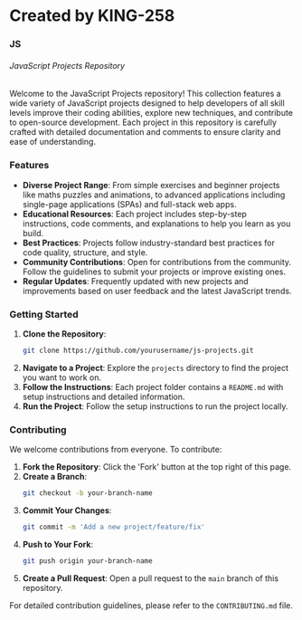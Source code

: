 # Created by KING-258
### JS
###### JavaScript Projects Repository

Welcome to the JavaScript Projects repository! This collection features a wide variety of JavaScript projects designed to help developers of all skill levels improve their coding abilities, explore new techniques, and contribute to open-source development. Each project in this repository is carefully crafted with detailed documentation and comments to ensure clarity and ease of understanding.

### Features

- **Diverse Project Range**: From simple exercises and beginner projects like maths puzzles and animations, to advanced applications including single-page applications (SPAs) and full-stack web apps.
- **Educational Resources**: Each project includes step-by-step instructions, code comments, and explanations to help you learn as you build.
- **Best Practices**: Projects follow industry-standard best practices for code quality, structure, and style.
- **Community Contributions**: Open for contributions from the community. Follow the guidelines to submit your projects or improve existing ones.
- **Regular Updates**: Frequently updated with new projects and improvements based on user feedback and the latest JavaScript trends.

### Getting Started

1. **Clone the Repository**: 
    ```bash
    git clone https://github.com/yourusername/js-projects.git
    ```
2. **Navigate to a Project**: Explore the `projects` directory to find the project you want to work on.
3. **Follow the Instructions**: Each project folder contains a `README.md` with setup instructions and detailed information.
4. **Run the Project**: Follow the setup instructions to run the project locally.

### Contributing

We welcome contributions from everyone. To contribute:

1. **Fork the Repository**: Click the 'Fork' button at the top right of this page.
2. **Create a Branch**:
    ```bash
    git checkout -b your-branch-name
    ```
3. **Commit Your Changes**:
    ```bash
    git commit -m 'Add a new project/feature/fix'
    ```
4. **Push to Your Fork**:
    ```bash
    git push origin your-branch-name
    ```
5. **Create a Pull Request**: Open a pull request to the `main` branch of this repository.

For detailed contribution guidelines, please refer to the `CONTRIBUTING.md` file.
